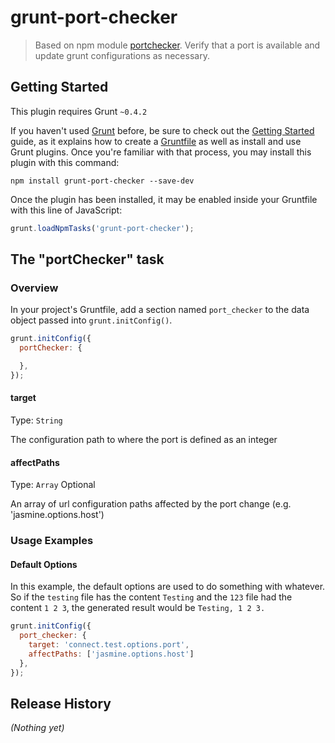 # grunt-port-checker

> Based on npm module [portchecker](https://github.com/danielzzz/node-portchecker).
> Verify that a port is available and update grunt configurations as necessary.

## Getting Started
This plugin requires Grunt `~0.4.2`

If you haven't used [Grunt](http://gruntjs.com/) before, be sure to check out the [Getting Started](http://gruntjs.com/getting-started) guide, as it explains how to create a [Gruntfile](http://gruntjs.com/sample-gruntfile) as well as install and use Grunt plugins. Once you're familiar with that process, you may install this plugin with this command:

```shell
npm install grunt-port-checker --save-dev
```

Once the plugin has been installed, it may be enabled inside your Gruntfile with this line of JavaScript:

```js
grunt.loadNpmTasks('grunt-port-checker');
```

## The "portChecker" task

### Overview
In your project's Gruntfile, add a section named `port_checker` to the data object passed into `grunt.initConfig()`.

```js
grunt.initConfig({
  portChecker: {

  },
});
```

#### target
Type: `String`

The configuration path to where the port is defined as an integer

#### affectPaths
Type: `Array`
Optional

An array of url configuration paths affected by the port change (e.g. 'jasmine.options.host')


### Usage Examples

#### Default Options
In this example, the default options are used to do something with whatever. So if the `testing` file has the content `Testing` and the `123` file had the content `1 2 3`, the generated result would be `Testing, 1 2 3.`

```js
grunt.initConfig({
  port_checker: {
    target: 'connect.test.options.port',
    affectPaths: ['jasmine.options.host']
  },
});
```


## Release History
_(Nothing yet)_
